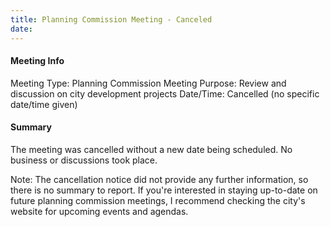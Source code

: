 ```yaml
---
title: Planning Commission Meeting - Canceled
date: 
---
```

#### Meeting Info
Meeting Type: Planning Commission Meeting
Purpose: Review and discussion on city development projects
Date/Time: Cancelled (no specific date/time given)

#### Summary
The meeting was cancelled without a new date being scheduled. No business or discussions took place.

Note: The cancellation notice did not provide any further information, so there is no summary to report. If you're interested in staying up-to-date on future planning commission meetings, I recommend checking the city's website for upcoming events and agendas.

